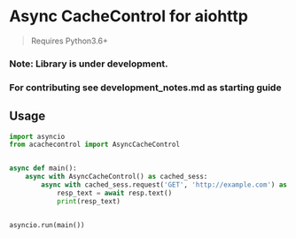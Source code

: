 # Async CacheControl for aiohttp

> Requires Python3.6+

### Note: Library is under development.
### For contributing see development_notes.md as starting guide

## Usage

```py
import asyncio
from acachecontrol import AsyncCacheControl


async def main():
    async with AsyncCacheControl() as cached_sess:
        async with cached_sess.request('GET', 'http://example.com') as resp:
            resp_text = await resp.text()
            print(resp_text)


asyncio.run(main())
```
